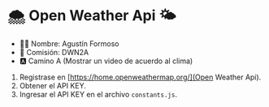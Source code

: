 # 🌨 Open Weather Api 🌤

- 🧑🏼 Nombre: Agustín Formoso
- 📄 Comisión: DWN2A
- 🅰 Camino A (Mostrar un video de acuerdo al clima)

1. Registrase en [https://home.openweathermap.org/](Open Weather Api).
2. Obtener el API KEY.
3. Ingresar el API KEY en el archivo `constants.js`.
